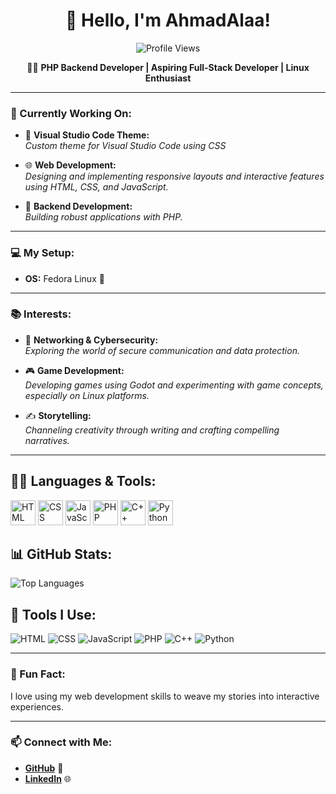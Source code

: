 <div align="center">

# 👋 Hello, I'm **AhmadAlaa**!
![Profile Views](https://komarev.com/ghpvc/?username=Ahmad&color=red)
</div>

<div align="center">
 
👨‍💻 **PHP Backend Developer | Aspiring Full-Stack Developer | Linux Enthusiast** 

</div>

---

### 🌱 Currently Working On:

- 🎨 **Visual Studio Code Theme:**  
  *Custom theme for Visual Studio Code using CSS* 

- 🌐 **Web Development:**  
  *Designing and implementing responsive layouts and interactive features using HTML, CSS, and JavaScript.*

- 🔧 **Backend Development:**  
  *Building robust applications with PHP.*

---

### 💻 My Setup:

- **OS:** Fedora Linux 🐧

---

### 📚 Interests:

- 🔐 **Networking & Cybersecurity:**  
  *Exploring the world of secure communication and data protection.*

- 🎮 **Game Development:**  
  *Developing games using Godot and experimenting with game concepts, especially on Linux platforms.*

- ✍️ **Storytelling:**  
  *Channeling creativity through writing and crafting compelling narratives.*
  
---

## 👨‍💻 Languages & Tools:

<p align="left">
    <img src="https://cdn.jsdelivr.net/gh/devicons/devicon/icons/html5/html5-original.svg" alt="HTML" width="40" height="40"/> 
    <img src="https://cdn.jsdelivr.net/gh/devicons/devicon/icons/css3/css3-original.svg" alt="CSS" width="40" height="40"/> 
    <img src="https://cdn.jsdelivr.net/gh/devicons/devicon/icons/javascript/javascript-original.svg" alt="JavaScript" width="40" height="40"/>
    <img src="https://cdn.jsdelivr.net/gh/devicons/devicon/icons/php/php-original.svg" alt="PHP" width="40" height="40"/>
    <img src="https://cdn.jsdelivr.net/gh/devicons/devicon/icons/cplusplus/cplusplus-original.svg" alt="C++" width="40" height="40"/>
    <img src="https://cdn.jsdelivr.net/gh/devicons/devicon/icons/python/python-original.svg" alt="Python" width="40" height="40"/>
</p>

## 📊 GitHub Stats:

![Top Languages](https://github-readme-stats.vercel.app/api/top-langs/?username=Ahmad&layout=compact&theme=radical)

## 🚀 Tools I Use:

![HTML](https://img.shields.io/badge/-HTML5-E34F26?style=flat-square&logo=html5&logoColor=white)
![CSS](https://img.shields.io/badge/-CSS3-1572B6?style=flat-square&logo=css3&logoColor=white)
![JavaScript](https://img.shields.io/badge/-JavaScript-F7DF1E?style=flat-square&logo=javascript&logoColor=black)
![PHP](https://img.shields.io/badge/-PHP-777BB4?style=flat-square&logo=php&logoColor=white)
![C++](https://img.shields.io/badge/-C++-00599C?style=flat-square&logo=cplusplus&logoColor=white)
![Python](https://img.shields.io/badge/-Python-3776AB?style=flat-square&logo=python&logoColor=white)


---

### 🚀 Fun Fact:

I love using my web development skills to weave my stories into interactive experiences.

---

### 📫 Connect with Me:

- **[GitHub](https://github.com/AhmadAlaa1)** 🐙
- **[LinkedIn](https://www.linkedin.com/in/ahmad-alaa-3b4b582a4/)** 🌐


<!---
AhmadAlaa1/AhmadAlaa1 is a ✨ special ✨ repository because its `README.md` (this file) appears on your GitHub profile.
You can click the Preview link to take a look at your changes.
--->
